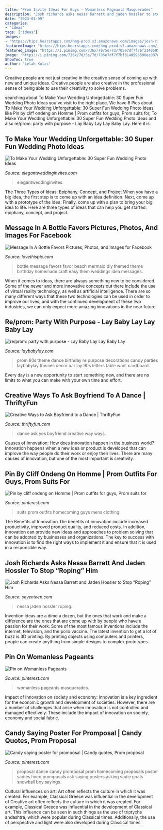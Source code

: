 ```yaml
---
title: "Prom Invite Ideas For Guys - Womanless Pageants Masquerades"
description: "Josh richards asks nessa barrett and jaden hossler to stop “roping” him"
date: "2023-01-09"
categories:
- "ideas"
tags: ["ideas"]
images:
- "https://hips.hearstapps.com/hmg-prod.s3.amazonaws.com/images/josh-richards-asks-nessa-barrett-and-jaden-hossler-to-stop-roping-him-in-for-drama-and-clicks-1619705807.jpg?crop=1.00xw:1.00xh;0,0&amp;resize=1200:*"
featuredImage: "https://hips.hearstapps.com/hmg-prod.s3.amazonaws.com/images/josh-richards-asks-nessa-barrett-and-jaden-hossler-to-stop-roping-him-in-for-drama-and-clicks-1619705807.jpg?crop=1.00xw:1.00xh;0,0&amp;resize=1200:*"
featured_image: "https://i.pinimg.com/736x/70/5e/7d/705e7df7f7bf3140595590ec087d3424.jpg"
image: "https://i.pinimg.com/736x/70/5e/7d/705e7df7f7bf3140595590ec087d3424.jpg"
ShowToc: true
author: "Lelah Kulas"
---
```



Creative people are not just creative in the creative sense of coming up with new and unique ideas. Creative people are also creative in the professional sense of being able to use their creativity to solve problems.

	

		
searching about To Make Your Wedding Unforgettable: 30 Super Fun Wedding Photo Ideas you've visit to the right place. We have 8 Pics about To Make Your Wedding Unforgettable: 30 Super Fun Wedding Photo Ideas like Pin by cliff ondeng on Homme | Prom outfits for guys, Prom suits for, To Make Your Wedding Unforgettable: 30 Super Fun Wedding Photo Ideas and also re/prom: party with purpose - Lay Baby Lay Lay Baby Lay. Here it is:
		
    
## To Make Your Wedding Unforgettable: 30 Super Fun Wedding Photo Ideas

<img loading=lazy src="https://www.elegantweddinginvites.com/wedding-blog/wp-content/uploads/2015/12/funny-wedding-photo-ideas.jpg" onerror="this.onerror=null;this.src='https://tse2.mm.bing.net/th?id=OIP.BigHPvxtH-98v5cSQTrAagHaKX&amp;pid=15.1';" alt="To Make Your Wedding Unforgettable: 30 Super Fun Wedding Photo Ideas">

_Source: elegantweddinginvites.com_

>elegantweddinginvites. 

	

The Three Types of Ideas: Epiphany, Concept, and Project
When you have a big idea, the first step is to come up with an idea definition. Next, come up with a prototype of the idea. Finally, come up with a plan to bring your big idea to life. Here are three types of ideas that can help you get started: epiphany, concept, and project.

    
## Message In A Bottle Favors Pictures, Photos, And Images For Facebook

<img loading=lazy src="http://www.lovethispic.com/uploaded_images/238033-Message-In-A-Bottle-Favors.jpg" onerror="this.onerror=null;this.src='https://tse4.mm.bing.net/th?id=OIP.tgrp5wf8YElCvUMvgyw8swHaMW&amp;pid=15.1';" alt="Message In A Bottle Favors Pictures, Photos, and Images for Facebook">

_Source: lovethispic.com_

>bottle message favors favor beach mermaid diy themed theme birthday homemade craft easy them weddings idea messages. 

	

When it comes to ideas, there are always something new to be considered. Some of the newer and more innovative concepts out there include the use of virtual reality technology, as well as artificial intelligence. There are so many different ways that these two technologies can be used in order to improve our lives, and with the continued development of these two industries, we can only expect more amazing innovations in the near future.

    
## Re/prom: Party With Purpose - Lay Baby Lay Lay Baby Lay

<img loading=lazy src="https://res.cloudinary.com/laybabylay/image/upload/q_60/v1424292919/Re-Prom-2015-reprom-2014-0031_rhr8x5.jpg" onerror="this.onerror=null;this.src='https://tse3.mm.bing.net/th?id=OIP.zNy0GU0RCUd_jEkxLgow_gHaE8&amp;pid=15.1';" alt="re/prom: party with purpose - Lay Baby Lay Lay Baby Lay">

_Source: laybabylay.com_

>prom 80s theme dance birthday re purpose decorations candy parties laybabylay themes decor bar lay 90s letters table want cardboard. 

	

Every day is a new opportunity to start something new, and there are no limits to what you can make with your own time and effort.

    
## Creative Ways To Ask Boyfriend To A Dance | ThriftyFun

<img loading=lazy src="https://img.thrfun.com/img/130/796/feedback_image_l.jpg" onerror="this.onerror=null;this.src='https://tse4.mm.bing.net/th?id=OIP.qrJfj4uxDFt5Uq69ATGQgwAAAA&amp;pid=15.1';" alt="Creative Ways to Ask Boyfriend to a Dance | ThriftyFun">

_Source: thriftyfun.com_

>dance ask yes boyfriend creative way ways. 

	

Causes of Innovation: How does innovation happen in the business world?
Innovation happens when a new idea or product is developed that can improve the way people do their work or enjoy their lives. There are many causes of innovation, but one of the most important is creativity.

    
## Pin By Cliff Ondeng On Homme | Prom Outfits For Guys, Prom Suits For

<img loading=lazy src="https://i.pinimg.com/736x/70/5e/7d/705e7df7f7bf3140595590ec087d3424.jpg" onerror="this.onerror=null;this.src='https://tse1.mm.bing.net/th?id=OIP.G-FV0uAaiiF67PRk0e4D4AHaLI&amp;pid=15.1';" alt="Pin by cliff ondeng on Homme | Prom outfits for guys, Prom suits for">

_Source: pinterest.com_

>suits prom outfits homecoming guys mens clothing. 

	

The Benefits of Innovation
The benefits of innovation include increased productivity, improved product quality, and reduced costs. In addition, innovation can provide new ideas and approaches to problem solving that can be adopted by businesses and organizations. The key to success with innovation is to find the right ways to implement it and ensure that it is used in a responsible way.

    
## Josh Richards Asks Nessa Barrett And Jaden Hossler To Stop “Roping” Him

<img loading=lazy src="https://hips.hearstapps.com/hmg-prod.s3.amazonaws.com/images/josh-richards-asks-nessa-barrett-and-jaden-hossler-to-stop-roping-him-in-for-drama-and-clicks-1619705807.jpg?crop=1.00xw:1.00xh;0,0&amp;resize=1200:*" onerror="this.onerror=null;this.src='https://tse1.mm.bing.net/th?id=OIP.Stn2yWReKM_iMFD9fpTFiQHaDt&amp;pid=15.1';" alt="Josh Richards Asks Nessa Barrett and Jaden Hossler to Stop “Roping” Him">

_Source: seventeen.com_

>nessa jaden hossler roping. 

	

Invention ideas are a dime a dozen, but the ones that work and make a difference are the ones that are come up with by people who have a passion for their work. Some of the most famous inventions include the internet, television, and the polio vaccine. The latest invention to get a lot of buzz is 3D printing. By printing objects using computers and printers, people can create anything from simple designs to complex prototypes.

    
## Pin On Womanless Pageants

<img loading=lazy src="https://i.pinimg.com/736x/82/e3/a6/82e3a62404bc5fe7b7b013df9847d989.jpg" onerror="this.onerror=null;this.src='https://tse4.mm.bing.net/th?id=OIP.e6gSu0TPz9xTs1HwujDd-QHaLH&amp;pid=15.1';" alt="Pin on Womanless Pageants">

_Source: pinterest.com_

>womanless pageants masquerades. 

	

Impact of innovation on society and economy:
Innovation is a key ingredient for the economic growth and development of societies. However, there are a number of challenges that arise when innovation is not controlled and managed effectively. These include the impact of innovation on society, economy and social fabric.

    
## Candy Saying Poster For Promposal | Candy Quotes, Prom Proposal

<img loading=lazy src="https://i.pinimg.com/736x/13/0e/02/130e0299584b229a9f37f4cc5614f476--sadies-dance-dance-proposal.jpg" onerror="this.onerror=null;this.src='https://tse3.mm.bing.net/th?id=OIP.xntu9b-mwsoj1hKQ8f6EVAAAAA&amp;pid=15.1';" alt="Candy saying poster for promposal | Candy quotes, Prom proposal">

_Source: pinterest.com_

>proposal dance candy promposal prom homecoming proposals poster sadies hoco promposals ask saying posters asking sadie goals snowball boy sayings. 

	

Cultural influences on art: Art often reflects the culture in which it was created. For example, Classical Greece was influential in the development of
Creative art often reflects the culture in which it was created. For example, Classical Greece was influential in the development of Classical art. This influence can be seen in such things as the use of triptychs andashtra, which were popular during Classical times. Additionally, the use of perspective and light were also developed during Classical times.


